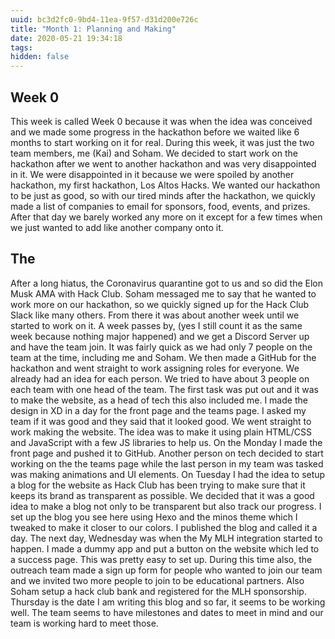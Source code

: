 ```yaml
---
uuid: bc3d2fc0-9bd4-11ea-9f57-d31d200e726c
title: "Month 1: Planning and Making"
date: 2020-05-21 19:34:18
tags:
hidden: false
---
```


## Week 0

This week is called Week 0 because it was when the idea was conceived and we made some progress in the hackathon before we waited like 6 months to start working on it for real. During this week, it was just the two team members, me (Kai) and Soham. We decided to start work on the hackathon after we went to another hackathon and was very disappointed in it. We were disappointed in it because we were spoiled by another hackathon, my first hackathon, Los Altos Hacks. We wanted our hackathon to be just as good, so with our tired minds after the hackathon, we quickly made a list of companies to email for sponsors, food, events, and prizes. After that day we barely worked any more on it except for a few times when we just wanted to add like another company onto it.

## The 

After a long hiatus, the Coronavirus quarantine got to us and so did the Elon Musk AMA with Hack Club. Soham messaged me to say that he wanted to work more on our hackathon, so we quickly signed up for the Hack Club Slack like many others. From there it was about another week until we started to work on it. A week passes by, (yes I still count it as the same week because nothing major happened) and we get a Discord Server up and have the team join. It was fairly quick as we had only 7 people on the team at the time, including me and Soham. We then made a GitHub for the hackathon and went straight to work assigning roles for everyone. We already had an idea for each person. We tried to have about 3 people on each team with one head of the team. The first task was put out and it was to make the website, as a head of tech this also included me. I made the design in XD in a day for the front page and the teams page. I asked my team if it was good and they said that it looked good. We went straight to work making the website. The idea was to make it using plain HTML/CSS and JavaScript with a few JS libraries to help us. On the Monday I made the front page and pushed it to GitHub. Another person on tech decided to start working on the the teams page while the last person in my team was tasked was making animations and UI elements. On Tuesday I had the idea to setup a blog for the website as Hack Club has been trying to make sure that it keeps its brand as transparent as possible. We decided that it was a good idea to make a blog not only to be transparent but also track our progress. I set up the blog you see here using Hexo and the minos theme which I tweaked to make it closer to our colors. I published the blog and called it a day. The next day, Wednesday was when the My MLH integration started to happen. I made a dummy app and put a button on the website which led to a success page. This was pretty easy to set up. During this time also, the outreach team made a sign up form for people who wanted to join our team and we invited two more people to join to be educational partners. Also Soham setup a hack club bank and registered for the MLH sponsorship. Thursday is the date I am writing this blog and so far, it seems to be working well. The team seems to have milestones and dates to meet in mind and our team is working hard to meet those.
